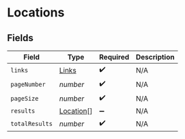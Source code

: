 # Locations


## Fields

| Field                                         | Type                                          | Required                                      | Description                                   |
| --------------------------------------------- | --------------------------------------------- | --------------------------------------------- | --------------------------------------------- |
| `links`                                       | [Links](../../models/shared/links.md)         | :heavy_check_mark:                            | N/A                                           |
| `pageNumber`                                  | *number*                                      | :heavy_check_mark:                            | N/A                                           |
| `pageSize`                                    | *number*                                      | :heavy_check_mark:                            | N/A                                           |
| `results`                                     | [Location](../../models/shared/location.md)[] | :heavy_minus_sign:                            | N/A                                           |
| `totalResults`                                | *number*                                      | :heavy_check_mark:                            | N/A                                           |